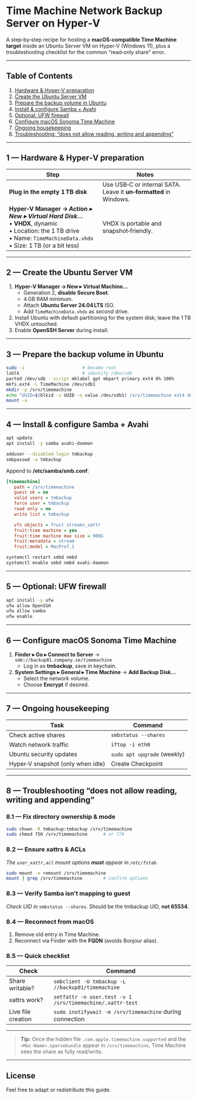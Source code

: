# Time Machine Network Backup Server on Hyper‑V

A step‑by‑step recipe for hosting a **macOS‑compatible Time Machine target** inside an Ubuntu Server VM on Hyper‑V (Windows 11), plus a troubleshooting checklist for the common “read‑only share” error.

---

## Table of Contents

1. [Hardware & Hyper‑V preparation](#1--hardware--hyper-v-preparation)
2. [Create the Ubuntu Server VM](#2--create-the-ubuntu-server-vm)
3. [Prepare the backup volume in Ubuntu](#3--prepare-the-backup-volume-in-ubuntu)
4. [Install & configure Samba + Avahi](#4--install--configure-samba--avahi)
5. [Optional: UFW firewall](#5--optional-ufw-firewall)
6. [Configure macOS Sonoma Time Machine](#6--configure-macos-sonoma-time-machine)
7. [Ongoing housekeeping](#7--ongoing-housekeeping)
8. [Troubleshooting: “does not allow reading, writing and appending”](#8--troubleshooting-does-not-allow-reading-writing-and-appending)

---

## 1 — Hardware & Hyper‑V preparation

| Step                                                                                                                                                                                 | Notes                                                             |
| ------------------------------------------------------------------------------------------------------------------------------------------------------------------------------------ | ----------------------------------------------------------------- |
| **Plug in the empty 1 TB disk**                                                                                                                                                      | Use USB‑C or internal SATA. Leave it **un‑formatted** in Windows. |
| **Hyper‑V Manager → *Action ▸ New ▸ Virtual Hard Disk…***<br> • **VHDX**, dynamic<br> • Location: the 1 TB drive<br> • Name: `TimeMachineData.vhdx`<br> • Size: 1 TB (or a bit less) | VHDX is portable and snapshot‑friendly.                           |

---

## 2 — Create the Ubuntu Server VM

1. **Hyper‑V Manager → New ▸ Virtual Machine…**
   - Generation 2, **disable Secure Boot**.
   - 4 GB RAM minimum.
   - Attach **Ubuntu Server 24.04 LTS** ISO.
   - Add `TimeMachineData.vhdx` as _second_ drive.
2. Install Ubuntu with default partitioning for the system disk; leave the 1 TB VHDX untouched.
3. Enable **OpenSSH Server** during install.

---

## 3 — Prepare the backup volume in Ubuntu

```bash
sudo -i                      # become root
lsblk                        # identify /dev/sdb
parted /dev/sdb --script mklabel gpt mkpart primary ext4 0% 100%
mkfs.ext4 -L TimeMachine /dev/sdb1
mkdir -p /srv/timemachine
echo "UUID=$(blkid -s UUID -o value /dev/sdb1) /srv/timemachine ext4 defaults,user_xattr,acl 0 2" >> /etc/fstab
mount -a
```

---

## 4 — Install & configure Samba + Avahi

```bash
apt update
apt install -y samba avahi-daemon

adduser --disabled-login tmbackup
smbpasswd -a tmbackup
```

Append to **/etc/samba/smb.conf**:

```ini
[timemachine]
   path = /srv/timemachine
   guest ok = no
   valid users = tmbackup
   force user = tmbackup
   read only = no
   write list = tmbackup

   vfs objects = fruit streams_xattr
   fruit:time machine = yes
   fruit:time machine max size = 900G
   fruit:metadata = stream
   fruit:model = MacPro7,1
```

```bash
systemctl restart smbd nmbd
systemctl enable smbd nmbd avahi-daemon
```

---

## 5 — Optional: UFW firewall

```bash
apt install -y ufw
ufw allow OpenSSH
ufw allow samba
ufw enable
```

---

## 6 — Configure macOS Sonoma Time Machine

1. **Finder ▸ Go ▸ Connect to Server** → `smb://backup01.company.se/timemachine`
   - Log in as **tmbackup**, save in keychain.
2. **System Settings ▸ General ▸ Time Machine** → **Add Backup Disk…**
   - Select the network volume.
   - Choose **Encrypt** if desired.

---

## 7 — Ongoing housekeeping

| Task                              | Command                     |
| --------------------------------- | --------------------------- |
| Check active shares               | `smbstatus --shares`        |
| Watch network traffic             | `iftop -i eth0`             |
| Ubuntu security updates           | `sudo apt upgrade` (weekly) |
| Hyper‑V snapshot (only when idle) | Create Checkpoint           |

---

## 8 — Troubleshooting “does not allow reading, writing and appending”

### 8.1 — Fix directory ownership & mode

```bash
sudo chown -R tmbackup:tmbackup /srv/timemachine
sudo chmod 750 /srv/timemachine      # or 770
```

### 8.2 — Ensure xattrs & ACLs

_The `user_xattr,acl` mount options **must** appear in `/etc/fstab`._

```bash
sudo mount -o remount /srv/timemachine
mount | grep /srv/timemachine        # confirm options
```

### 8.3 — Verify Samba isn’t mapping to guest

_Check UID in_ `smbstatus --shares`. Should be the tmbackup UID, **not 65534**.

### 8.4 — Reconnect from macOS

1. Remove old entry in Time Machine.
2. Reconnect via Finder with the **FQDN** (avoids Bonjour alias).

### 8.5 — Quick checklist

| Check              | Command                                                   |
| ------------------ | --------------------------------------------------------- |
| Share writable?    | `smbclient -U tmbackup -L //backup01/timemachine`         |
| xattrs work?       | `setfattr -n user.test -v 1 /srv/timemachine/.xattr-test` |
| Live file creation | `sudo inotifywait -m /srv/timemachine` during connection  |

---

> **Tip:** Once the hidden file `.com.apple.timemachine.supported` and the `<Mac‑Name>.sparsebundle` appear in `/srv/timemachine`, Time Machine sees the share as fully read/write.

---

## License

Feel free to adapt or redistribute this guide.
